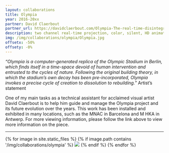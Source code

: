 ```yaml
---
layout: collaborations
title: Olympia
year: 2016-20xx
partner: David Claerbout
partner_url: https://davidclaerbout.com/Olympia-The-real-time-disintegration-into-ruins-of-the-Berlin-Olympic
description: two channel real-time projection, color, silent, HD animation, 1000 years
img: /img/collaborations/olympia/Olympia.jpg
offsetx: -50%
offsety: -0%
---
```


_“Olympia is a computer-generated replica of the Olympic Stadium in Berlin, which finds itself in a time-space devoid of human intervention and entrusted to the cycles of nature. Following the original building theory, in which the stadium’s own decay has been pre-incorporated, Olympia invokes a precise cycle of creation to dissolution to rebuilding.”_
Artist’s statement

One of my main tasks as a technical assistant for acclaimed visual artist David Claerbout is to help him guide and manage the Olympia project and its future evolution over the years. This work has been installed and exhibited in many locations, such as the MNAC in Barcelona and M HKA in Antwerp. For more viewing information, please follow the link above to view more information on the piece.

<hr>

<div>
{% for image in site.static_files %}
    {% if image.path contains '/img/collaborations/olympia' %}
        <img class="projectimage" src="{{ site.baseurl }}{{ image.path }}"/>
    {% endif %}
{% endfor %}
</div>